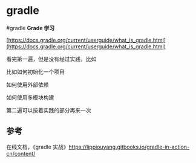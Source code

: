 
# gradle
#gradle
**Grade 学习**

[https://docs.gradle.org/current/userguide/what_is_gradle.html](https://docs.gradle.org/current/userguide/what_is_gradle.html)

  

看完第一遍，但是没有经过实践，比如

  

比如如何初始化一个项目

如何使用外部依赖

如何使用多模块构建

  

第二遍可以按着实践的部分再来一次

## 参考 
在线文档，《gradle 实战》https://lippiouyang.gitbooks.io/gradle-in-action-cn/content/

